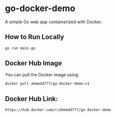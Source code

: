 # go-docker-demo

A simple Go web app containerized with Docker.

## How to Run Locally
```bash
go run main.go
```
## Docker Hub Image
You can pull the Docker image using:
```bash
docker pull ahmedd777/go-docker-demo:v1
```
## Docker Hub Link:
```bash
https://hub.docker.com/r/ahmedd777/go-docker-demo
```
